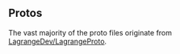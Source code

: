## Protos
The vast majority of the proto files originate from [LagrangeDev/LagrangeProto](https://github.com/LagrangeDev/LagrangeProto).